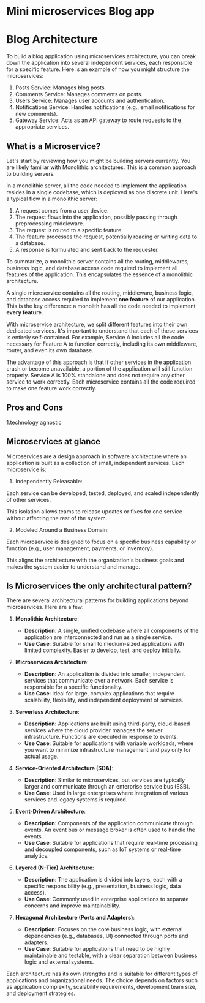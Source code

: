 # Mini microservices Blog app
# Blog Architecture
To build a blog application using microservices architecture, you can break down the application into several independent services, each responsible for a specific feature. Here is an example of how you might structure the microservices:
1. Posts Service: Manages blog posts.
2. Comments Service: Manages comments on posts.
3. Users Service: Manages user accounts and authentication.
4. Notifications Service: Handles notifications (e.g., email notifications for new comments).
5. Gateway Service: Acts as an API gateway to route requests to the appropriate services.
   
## What is a Microservice?

Let's start by reviewing how you might be building servers currently. You are likely familiar with Monolithic architectures. This is a common approach to building servers.

In a monolithic server, all the code needed to implement the application resides in a single codebase, which is deployed as one discrete unit. Here's a typical flow in a monolithic server:

1. A request comes from a user device.
2. The request flows into the application, possibly passing through preprocessing middleware.
3. The request is routed to a specific feature.
4. The feature processes the request, potentially reading or writing data to a database.
5. A response is formulated and sent back to the requester.

To summarize, a monolithic server contains all the routing, middlewares, business logic, and database access code required to implement all features of the application. This encapsulates the essence of a monolithic architecture.

A single microservice contains all the routing, middleware, business logic, and database access required to implement **one feature** of our application. This is the key difference: a monolith has all the code needed to implement **every feature**.

With microservice architecture, we split different features into their own dedicated services. It's important to understand that each of these services is entirely self-contained. For example, Service A includes all the code necessary for Feature A to function correctly, including its own middleware, router, and even its own database.

The advantage of this approach is that if other services in the application crash or become unavailable, a portion of the application will still function properly. Service A is 100% standalone and does not require any other service to work correctly. Each microservice contains all the code required to make one feature work correctly.

## Pros and Cons 
1.technology agnostic

## Microservices at glance
Microservices are a design approach in software architecture where an application is built as a collection of small, independent services. Each microservice is:

1. Independently Releasable:

Each service can be developed, tested, deployed, and scaled independently of other services.

This isolation allows teams to release updates or fixes for one service without affecting the rest of the system.



2. Modeled Around a Business Domain:

Each microservice is designed to focus on a specific business capability or function (e.g., user management, payments, or inventory).

This aligns the architecture with the organization's business goals and makes the system easier to understand and manage.



## Is Microservices the only architectural pattern?
There are several architectural patterns for building applications beyond microservices. Here are a few:

1. **Monolithic Architecture**:
   - **Description**: A single, unified codebase where all components of the application are interconnected and run as a single service.
   - **Use Case**: Suitable for small to medium-sized applications with limited complexity. Easier to develop, test, and deploy initially.

2. **Microservices Architecture**:
   - **Description**: An application is divided into smaller, independent services that communicate over a network. Each service is responsible for a specific functionality.
   - **Use Case**: Ideal for large, complex applications that require scalability, flexibility, and independent deployment of services.

3. **Serverless Architecture**:
   - **Description**: Applications are built using third-party, cloud-based services where the cloud provider manages the server infrastructure. Functions are executed in response to events.
   - **Use Case**: Suitable for applications with variable workloads, where you want to minimize infrastructure management and pay only for actual usage.

4. **Service-Oriented Architecture (SOA)**:
   - **Description**: Similar to microservices, but services are typically larger and communicate through an enterprise service bus (ESB).
   - **Use Case**: Used in large enterprises where integration of various services and legacy systems is required.

5. **Event-Driven Architecture**:
   - **Description**: Components of the application communicate through events. An event bus or message broker is often used to handle the events.
   - **Use Case**: Suitable for applications that require real-time processing and decoupled components, such as IoT systems or real-time analytics.

6. **Layered (N-Tier) Architecture**:
   - **Description**: The application is divided into layers, each with a specific responsibility (e.g., presentation, business logic, data access).
   - **Use Case**: Commonly used in enterprise applications to separate concerns and improve maintainability.

7. **Hexagonal Architecture (Ports and Adapters)**:
   - **Description**: Focuses on the core business logic, with external dependencies (e.g., databases, UI) connected through ports and adapters.
   - **Use Case**: Suitable for applications that need to be highly maintainable and testable, with a clear separation between business logic and external systems.

Each architecture has its own strengths and is suitable for different types of applications and organizational needs. The choice depends on factors such as application complexity, scalability requirements, development team size, and deployment strategies.

